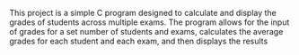 This project is a simple C program designed to calculate and display the grades of students across multiple exams. The program allows for the input of grades for a set number of students and exams, calculates the average grades for each student and each exam, and then displays the results
